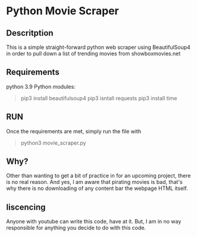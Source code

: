 # Python Movie Scraper
## Descritption
This is a simple straight-forward python web scraper using BeautifulSoup4 in order to pull down a list of trending movies from showboxmovies.net

## Requirements
python 3.9
Python modules:
> pip3 install beautifulsoup4
> pip3 isntall requests
> pip3 install time

## RUN
Once the requirements are met, simply run the file with
> python3 movie_scraper.py

## Why?
Other than wanting to get a bit of practice in for an upcoming project, there is no real reason.
And yes, I am aware that pirating movies is bad, that's why there is no downloading of any content bar the webpage HTML itself.

## liscencing
Anyone with youtube can write this code, have at it. But, I am in no way responsible for anything you decide to do with this code. 
